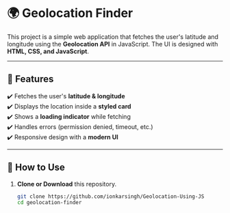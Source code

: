 # 🌍 Geolocation Finder

This project is a simple web application that fetches the user's latitude and longitude using the **Geolocation API** in JavaScript. The UI is designed with **HTML, CSS, and JavaScript**.

---

## 📌 Features
✔️ Fetches the user's **latitude & longitude**  
✔️ Displays the location inside a **styled card**  
✔️ Shows a **loading indicator** while fetching  
✔️ Handles errors (permission denied, timeout, etc.)  
✔️ Responsive design with a **modern UI**  

---

## 🚀 How to Use
1. **Clone or Download** this repository.  
   ```bash
   git clone https://github.com/ionkarsingh/Geolocation-Using-JS
   cd geolocation-finder
